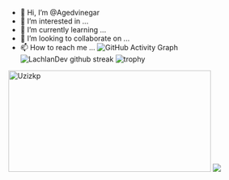 - 👋 Hi, I’m @Agedvinegar
- 👀 I’m interested in ...
- 🌱 I’m currently learning ...
- 💞️ I’m looking to collaborate on ...
- 📫 How to reach me ...
![GitHub Activity Graph](https://activity-graph.herokuapp.com/graph?username=Agedvinegar&bg_color=dracula&color=b346c4&line=b346c4&point=ffffff&area=true&hide_border=true)
![LachlanDev github streak](https://github-readme-streak-stats.herokuapp.com/?user=Agedvinegar&theme=radical&include_all_commits=true&count_private=true)
![trophy](https://github-profile-trophy.vercel.app/?username=Agedvinegar&theme=radical&margin-w=2&margin-h=2&column=4)
<!---
Agedvinegar/Agedvinegar is a ✨ special ✨ repository because its `README.md` (this file) appears on your GitHub profile.
You can click the Preview link to take a look at your changes.
--->
<img  src="https://github-readme-stats.vercel.app/api?username=Agedvinegar&show_icons=true&theme=merko" width="400"  height="200" alt="Uzizkp" />

<img src="https://count.getloli.com/get/@:Agedvinegar?theme=asoul" />

